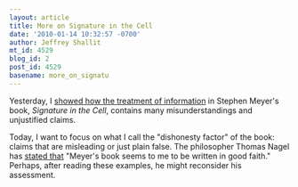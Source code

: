 ```yaml
---
layout: article
title: More on Signature in the Cell
date: '2010-01-14 10:32:57 -0700'
author: Jeffrey Shallit
mt_id: 4529
blog_id: 2
post_id: 4529
basename: more_on_signatu
---
```

Yesterday, I [showed how the treatment of information](http://recursed.blogspot.com/2009/10/stephen-meyers-bogus-information-theory.html) in Stephen Meyer's book, _Signature in the Cell_, contains many misunderstandings and unjustified claims.

Today, I want to focus on what I call the "dishonesty factor" of the book:  claims that are misleading or just plain false.  The philosopher Thomas Nagel has [stated that](http://whyevolutionistrue.wordpress.com/2010/01/13/signature-in-the-cell-meyer-responds-in-the-tls/) "Meyer's book seems to me to be written in good faith."  Perhaps, after reading these examples, he might reconsider his assessment.
